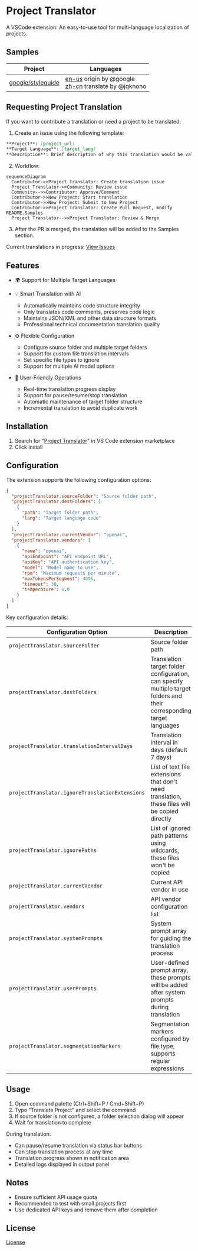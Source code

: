 # Project Translator

A VSCode extension: An easy-to-use tool for multi-language localization of projects.

## Samples

| Project                                                   | Languages                                                                                                                               |
| --------------------------------------------------------- | --------------------------------------------------------------------------------------------------------------------------------------- |
| [google/styleguide](https://github.com/google/styleguide) | [en-us](https://github.com/google/styleguide) origin by @google<br>[zh-cn](https://github.com/Project-Translation/styleguide-zh-cn) translate by @jqknono |

## Requesting Project Translation

If you want to contribute a translation or need a project to be translated:

1. Create an issue using the following template:

```md
**Project**: [project_url]
**Target Language**: [target_lang]
**Description**: Brief description of why this translation would be valuable
```

2. Workflow:

```mermaid
sequenceDiagram
  Contributor->>Project Translator: Create translation issue
  Project Translator->>Community: Review issue
  Community-->>Contributor: Approve/Comment
  Contributor->>New Project: Start translation
  Contributor->>New Project: Submit to New Project
  Contributor->>Project Translator: Create Pull Request, modify README.Samples
  Project Translator-->>Project Translator: Review & Merge
```

3. After the PR is merged, the translation will be added to the Samples section.

Current translations in progress: [View Issues](https://github.com/Project-Translation/project_translator/issues)

## Features

- 🌍 Support for Multiple Target Languages

- 💡 Smart Translation with AI

  - Automatically maintains code structure integrity
  - Only translates code comments, preserves code logic
  - Maintains JSON/XML and other data structure formats
  - Professional technical documentation translation quality

- ⚙️ Flexible Configuration

  - Configure source folder and multiple target folders
  - Support for custom file translation intervals
  - Set specific file types to ignore
  - Support for multiple AI model options

- 🚀 User-Friendly Operations
  - Real-time translation progress display
  - Support for pause/resume/stop translation
  - Automatic maintenance of target folder structure
  - Incremental translation to avoid duplicate work

## Installation

1. Search for "[Project Translator](https://marketplace.visualstudio.com/items?itemName=techfetch-dev.project-translator)" in VS Code extension marketplace
2. Click install

## Configuration

The extension supports the following configuration options:

```json
{
  "projectTranslator.sourceFolder": "Source folder path",
  "projectTranslator.destFolders": [
    {
      "path": "Target folder path",
      "lang": "Target language code"
    }
  ],
  "projectTranslator.currentVendor": "openai",
  "projectTranslator.vendors": [
    {
      "name": "openai",
      "apiEndpoint": "API endpoint URL",
      "apiKey": "API authentication key",
      "model": "Model name to use",
      "rpm": "Maximum requests per minute",
      "maxTokensPerSegment": 4096,
      "timeout": 30,
      "temperature": 0.0
    }
  ]
}
```

Key configuration details:

| Configuration Option                            | Description                                                                                                           |
| ----------------------------------------------- | --------------------------------------------------------------------------------------------------------------------- |
| `projectTranslator.sourceFolder`                | Source folder path                                                                                                    |
| `projectTranslator.destFolders`                 | Translation target folder configuration, can specify multiple target folders and their corresponding target languages |
| `projectTranslator.translationIntervalDays`     | Translation interval in days (default 7 days)                                                                         |
| `projectTranslator.ignoreTranslationExtensions` | List of text file extensions that don't need translation, these files will be copied directly                         |
| `projectTranslator.ignorePaths`                 | List of ignored path patterns using wildcards, these files won't be copied                                            |
| `projectTranslator.currentVendor`               | Current API vendor in use                                                                                             |
| `projectTranslator.vendors`                     | API vendor configuration list                                                                                         |
| `projectTranslator.systemPrompts`               | System prompt array for guiding the translation process                                                               |
| `projectTranslator.userPrompts`                 | User-defined prompt array, these prompts will be added after system prompts during translation                        |
| `projectTranslator.segmentationMarkers`         | Segmentation markers configured by file type, supports regular expressions                                            |

## Usage

1. Open command palette (Ctrl+Shift+P / Cmd+Shift+P)
2. Type "Translate Project" and select the command
3. If source folder is not configured, a folder selection dialog will appear
4. Wait for translation to complete

During translation:

- Can pause/resume translation via status bar buttons
- Can stop translation process at any time
- Translation progress shown in notification area
- Detailed logs displayed in output panel

## Notes

- Ensure sufficient API usage quota
- Recommended to test with small projects first
- Use dedicated API keys and remove them after completion

## License

[License](LICENSE)
